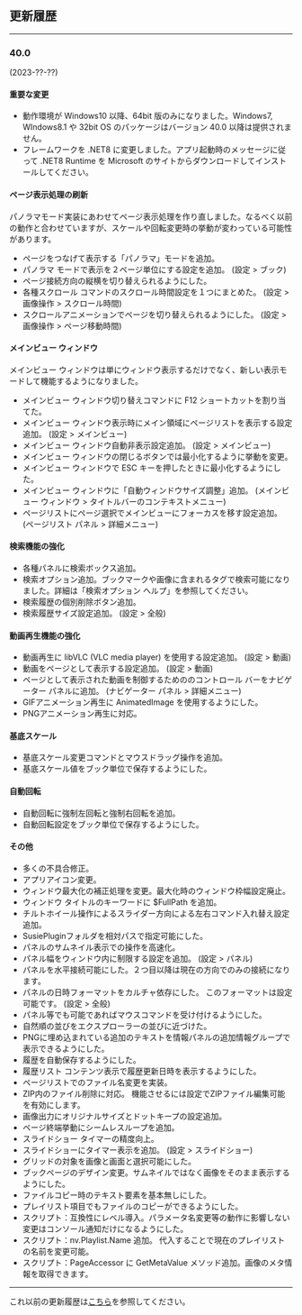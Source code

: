 ## 更新履歴

----

### 40.0
(2023-??-??)

#### 重要な変更

- 動作環境が Windows10 以降、64bit 版のみになりました。Windows7, WIndows8.1 や 32bit OS のパッケージはバージョン 40.0 以降は提供されません。
- フレームワークを .NET8 に変更しました。アプリ起動時のメッセージに従って .NET8 Runtime を Microsoft のサイトからダウンロードしてインストールしてください。

#### ページ表示処理の刷新

パノラマモード実装にあわせてページ表示処理を作り直しました。なるべく以前の動作と合わせていますが、スケールや回転変更時の挙動が変わっている可能性があります。

- ページをつなげて表示する「パノラマ」モードを追加。
- パノラマ モードで表示を２ページ単位にする設定を追加。 (設定 > ブック)
- ページ接続方向の縦横を切り替えられるようにした。
- 各種スクロール コマンドのスクロール時間設定を１つにまとめた。 (設定 > 画像操作 > スクロール時間)
- スクロールアニメーションでページを切り替えられるようにした。 (設定 > 画像操作 > ページ移動時間)

#### メインビュー ウィンドウ

メインビュー ウィンドウは単にウィンドウ表示するだけでなく、新しい表示モードして機能するようになりました。

- メインビュー ウィンドウ切り替えコマンドに F12 ショートカットを割り当てた。
- メインビュー ウィンドウ表示時にメイン領域にページリストを表示する設定追加。 (設定 > メインビュー)
- メインビュー ウィンドウ自動非表示設定追加。 (設定 > メインビュー)
- メインビュー ウィンドウの閉じるボタンでは最小化するように挙動を変更。
- メインビュー ウィンドウで ESC キーを押したときに最小化するようにした。
- メインビュー ウィンドウに「自動ウィンドウサイズ調整」追加。 (メインビュー ウィンドウ > タイトルバーのコンテキストメニュー)
- ページリストにページ選択でメインビューにフォーカスを移す設定追加。 (ページリスト パネル > 詳細メニュー)

#### 検索機能の強化

- 各種パネルに検索ボックス追加。
- 検索オプション追加。ブックマークや画像に含まれるタグで検索可能になりました。詳細は「検索オプション ヘルプ」を参照してください。
- 検索履歴の個別削除ボタン追加。
- 検索履歴サイズ設定追加。 (設定 > 全般)

#### 動画再生機能の強化

- 動画再生に libVLC (VLC media player) を使用する設定追加。 (設定 > 動画)
- 動画をページとして表示する設定追加。 (設定 > 動画)
- ページとして表示された動画を制御するためののコントロール バーをナビゲーター パネルに追加。 (ナビゲーター パネル > 詳細メニュー)
- GIFアニメーション再生に AnimatedImage を使用するようにした。
- PNGアニメーション再生に対応。

#### 基底スケール

- 基底スケール変更コマンドとマウスドラッグ操作を追加。
- 基底スケール値をブック単位で保存するようにした。

#### 自動回転

- 自動回転に強制左回転と強制右回転を追加。
- 自動回転設定をブック単位で保存するようにした。

#### その他

- 多くの不具合修正。
- アプリアイコン変更。
- ウィンドウ最大化の補正処理を変更。最大化時のウィンドウ枠幅設定廃止。
- ウィンドウ タイトルのキーワードに $FullPath を追加。
- チルトホイール操作によるスライダー方向による左右コマンド入れ替え設定追加。
- SusiePluginフォルダを相対パスで指定可能にした。
- パネルのサムネイル表示での操作を高速化。
- パネル幅をウィンドウ内に制限する設定を追加。 (設定 > パネル)
- パネルを水平接続可能にした。２つ目以降は現在の方向でのみの接続になります。
- パネルの日時フォーマットをカルチャ依存にした。 このフォーマットは設定可能です。 (設定 > 全般)
- パネル等でも可能であればマウスコマンドを受け付けるようにした。
- 自然順の並びをエクスプローラーの並びに近づけた。
- PNGに埋め込まれている追加のテキストを情報パネルの追加情報グループで表示できるようにした。
- 履歴を自動保存するようにした。
- 履歴リスト コンテンツ表示で履歴更新日時を表示するようにした。
- ページリストでのファイル名変更を実装。
- ZIP内のファイル削除に対応。 機能させるには設定でZIPファイル編集可能を有効にします。
- 画像出力にオリジナルサイズとドットキープの設定追加。
- ページ終端挙動にシームレスループを追加。
- スライドショー タイマーの精度向上。
- スライドショーにタイマー表示を追加。 (設定 > スライドショー)
- グリッドの対象を画像と画面と選択可能にした。
- ブックページのデザイン変更。サムネイルではなく画像をそのまま表示するようにした。
- ファイルコピー時のテキスト要素を基本無しにした。
- プレイリスト項目でもファイルのコピーができるようにした。
- スクリプト：互換性にレベル導入。パラメータ名変更等の動作に影響しない変更はコンソール通知だけになるようにした。
- スクリプト：nv.Playlist.Name 追加。 代入することで現在のプレイリストの名前を変更可能。
- スクリプト：PageAccessor に GetMetaValue メソッド追加。画像のメタ情報を取得できます。

----

これ以前の更新履歴は[こちら](https://bitbucket.org/neelabo/neeview/wiki/ChangeLog)を参照してください。
